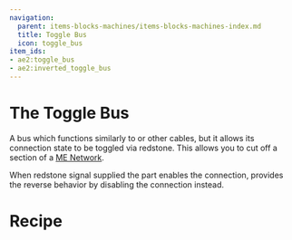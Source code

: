 ```yaml
---
navigation:
  parent: items-blocks-machines/items-blocks-machines-index.md
  title: Toggle Bus
  icon: toggle_bus
item_ids:
- ae2:toggle_bus
- ae2:inverted_toggle_bus
---
```



# The Toggle Bus

A bus which functions similarly to <ItemLink
id="fluix_glass_cable"/> or other cables, but it
allows its connection state to be toggled via redstone. This allows you to cut
off a section of a [ME Network](../me-network.md).

When redstone signal supplied the part enables the connection, <ItemLink
id="inverted_toggle_bus"/> provides the reverse
behavior by disabling the connection instead.

# Recipe

<RecipeFor id="toggle_bus" />
<RecipeFor id="inverted_toggle_bus" />